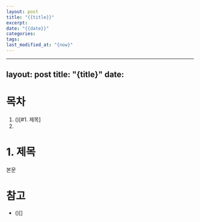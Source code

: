 ```yaml
---
layout: post
title: "{{title}}"
excerpt:
date: "{{date}}"
categories:
tags:
last_modified_at: "{now}"
---
```

---
layout: post
title: "{title}"
date:
---

# 목차
1. ()[#1. 제목]
2. 

# 1. 제목
본문


# 참고
* ()[]